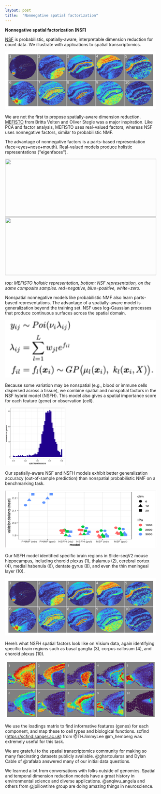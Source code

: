 ```yaml
---
layout: post
title:  "Nonnegative spatial factorization"
---
```


**Nonnegative spatial factorization (NSF)**

[NSF](https://arxiv.org/pdf/2110.06122.pdf) is probabilistic, spatially-aware, interpretable dimension reduction for count data. We illustrate with applications to spatial transcriptomics.

<img src="/assets/images/nsf-hippocampus-spatial.jpeg" width="500" height="190">

We are not the first to propose spatially-aware dimension reduction. [MEFISTO](https://www.nature.com/articles/s41592-021-01343-9) from Britta Velten and Oliver Stegle was a major inspiration. Like PCA and factor analysis, MEFISTO uses real-valued factors, whereas NSF uses nonnegative factors, similar to probabilistic NMF.

The advantage of nonnegative factors is a parts-based representation (face=eyes+nose+mouth). Real-valued models produce holistic representations ("eigenfaces"). 

<img src="/assets/images/quilt-mefisto.png" width="500" height="190">

<img src="/assets/images/quilt-nsf.png" width="500" height="190">

*top: MEFISTO holistic representation, bottom: NSF representation, on the same composite samples. red=negative, blue=positive, white=zero.*

Nonspatial nonnegative models like probabilistic NMF also learn parts-based representations. The advantage of a spatially-aware model is generalization beyond the training set. NSF uses log-Gaussian processes that produce continuous surfaces across the spatial domain.

<img src="/assets/images/nsf-equations.png" width="500" height="190">

Because some variation may be nonspatial (e.g., blood or immune cells dispersed across a tissue), we combine spatial and nonspatial factors in the NSF hybrid model (NSFH). This model also gives a spatial importance score for each feature (gene) or observation (cell).

<img src="/assets/images/nsf-spatial-importance-score.png" width="200" height="190">

Our spatially-aware NSF and NSFH models exhibit better generalization accuracy (out-of-sample prediction) than nonspatial probabilistic NMF on a benchmarking task.

<img src="/assets/images/nsf-out-of-sample.png" width="500" height="190">

Our NSFH model identified specific brain regions in Slide-seqV2 mouse hippocampus, including choroid plexus (1), thalamus (2), cerebral cortex (4), medial habenula (6), dentate gyrus (8), and even the thin meningeal layer (10).

<img src="/assets/images/nsf-hippocampus-spatial.jpeg" width="500" height="190">

Here’s what NSFH spatial factors look like on Visium data, again identifying specific brain regions such as basal ganglia (3), corpus callosum (4), and choroid plexus (10).

<img src="/assets/images/nsf-mouse-sagital.png" width="500" height="190">

We use the loadings matrix to find informative features (genes) for each component, and map these to cell types and biological functions. scfind (https://scfind.sanger.ac.uk) from 
@THJimmyLee @m_hemberg was extremely useful for this task.

We are grateful to the spatial transcriptomics community for making so many fascinating datasets publicly available. @ghartoularos and Dylan Cable of @rafalab answered many of our initial data questions.
 
We learned a lot from conversations with folks outside of genomics. Spatial and temporal dimension reduction models have a great history in environmental science and diverse applications. 
@anqiwu_angela and others from @jpillowtime group are doing amazing things in neuroscience.
 
